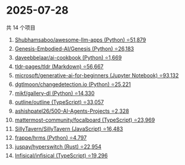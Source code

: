 # 2025-07-28

共 14 个项目

<!-- BEGIN GITHUB -->
<!-- 最后更新时间 2025-07-28 19:08:56 +0800 -->
1. [Shubhamsaboo/awesome-llm-apps (Python) ⭐51,879](https://github.com/Shubhamsaboo/awesome-llm-apps)
1. [Genesis-Embodied-AI/Genesis (Python) ⭐26,183](https://github.com/Genesis-Embodied-AI/Genesis)
1. [daveebbelaar/ai-cookbook (Python) ⭐1,669](https://github.com/daveebbelaar/ai-cookbook)
1. [tldr-pages/tldr (Markdown) ⭐56,667](https://github.com/tldr-pages/tldr)
1. [microsoft/generative-ai-for-beginners (Jupyter Notebook) ⭐93,132](https://github.com/microsoft/generative-ai-for-beginners)
1. [dgtlmoon/changedetection.io (Python) ⭐25,221](https://github.com/dgtlmoon/changedetection.io)
1. [mikf/gallery-dl (Python) ⭐14,330](https://github.com/mikf/gallery-dl)
1. [outline/outline (TypeScript) ⭐33,057](https://github.com/outline/outline)
1. [ashishpatel26/500-AI-Agents-Projects ⭐2,328](https://github.com/ashishpatel26/500-AI-Agents-Projects)
1. [mattermost-community/focalboard (TypeScript) ⭐23,969](https://github.com/mattermost-community/focalboard)
1. [SillyTavern/SillyTavern (JavaScript) ⭐16,483](https://github.com/SillyTavern/SillyTavern)
1. [frappe/hrms (Python) ⭐4,797](https://github.com/frappe/hrms)
1. [juspay/hyperswitch (Rust) ⭐22,954](https://github.com/juspay/hyperswitch)
1. [Infisical/infisical (TypeScript) ⭐19,296](https://github.com/Infisical/infisical)
<!-- END GITHUB -->